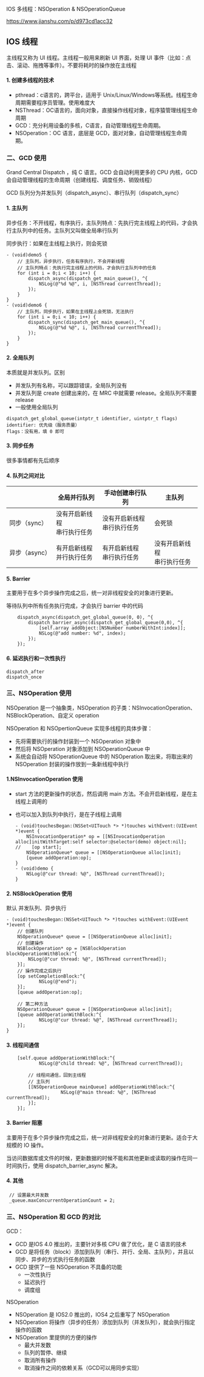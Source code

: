 IOS 多线程：NSOperation & NSOperationQueue 

https://www.jianshu.com/p/d973cd1acc32

## IOS 线程

主线程又称为 UI 线程。主线程一般用来刷新 UI 界面，处理 UI 事件（比如：点击、滚动、拖拽等事件）。不要将耗时的操作放在主线程

#### 1. 创建多线程的技术

- pthread：c语言的，跨平台，适用于 Unix/Linux/Windows等系统。线程生命周期需要程序员管理。使用难度大
- NSThread：OC语言的，面向对象，直接操作线程对象，程序猿管理线程生命周期
- GCD：充分利用设备的多核，C语言，自动管理线程生命周期。
- NSOperation：OC 语言，底层是 GCD，面对对象，自动管理线程生命周期。

### 二、GCD 使用

Grand Central Dispatch ，纯 C 语言。GCD 会自动利用更多的 CPU 内核，GCD 会自动管理线程的生命周期（创建线程、调度任务、销毁线程）

GCD 队列分为并发队列（dispatch_async）、串行队列（dispatch_sync）

#### 1. 主队列

异步任务：不开线程，有序执行，主队列特点：先执行完主线程上的代码，才会执行主队列中的任务。主队列又叫做全局串行队列

同步执行：如果在主线程上执行，则会死锁

```
- (void)demo5 {
    // 主队列，异步执行，任务有序执行，不会开新线程
    // 主队列特点：先执行完主线程上的代码，才会执行主队列中的任务
    for (int i = 0;i < 10; i++) {
        dispatch_async(dispatch_get_main_queue(), ^{
            NSLog(@"%d %@", i, [NSThread currentThread]);
        });
    }
}
- (void)demo6 {
    // 主队列，同步执行，如果在主线程上会死锁，无法执行
    for (int i = 0;i < 10; i++) {
        dispatch_sync(dispatch_get_main_queue(), ^{
            NSLog(@"%d %@", i, [NSThread currentThread]);
        });
    }
}
```

#### 2. 全局队列

本质就是并发队列。区别

- 并发队列有名称，可以跟踪错误，全局队列没有
- 并发队列是 create 创建出来的，在 MRC 中就需要 release。全局队列不需要 release 
- 一般使用全局队列

```
dispatch_get_global_queue(intptr_t identifier, uintptr_t flags)
identifier: 优先级（服务质量）
flags：没有用，填 0 即可
```

#### 3. 同步任务

很多事情都有先后顺序

#### 4. 队列之间对比

|               | 全局并行队列                     | 手动创建串行队列                 | 主队列                           |
| ------------- | -------------------------------- | -------------------------------- | -------------------------------- |
| 同步（sync）  | 没有开启新线程<br />串行执行任务 | 没有开启新线程<br />串行执行任务 | 会死锁                           |
| 异步（async） | 有开启新线程<br />并行执行任务   | 有开启新线程<br />串行执行任务   | 没有开启新线程<br />串行执行任务 |

#### 5. Barrier

主要用于在多个异步操作完成之后，统一对非线程安全的对象进行更新。

等待队列中所有任务执行完成，才会执行 barrier 中的代码

```
    dispatch_async(dispatch_get_global_queue(0, 0), ^{
        dispatch_barrier_async(dispatch_get_global_queue(0,0), ^{
            [self.array addObject:[NSNumber numberWithInt:index]];
            NSLog(@"add number: %d", index);
        });
    });
```

#### 6. 延迟执行和一次性执行

```
dispatch_after
dispatch_once 
```



### 三、NSOperation 使用

NSOperation 是一个抽象类，NSOperation 的子类：NSInvocationOperation、NSBlockOperation、自定义 operation 

NSOperation 和 NSOpertionQueue 实现多线程的具体步骤：

- 先将需要执行的操作封装到一个 NSOperation 对象中
- 然后将 NSOperation 对象添加到 NSOperationQueue 中
- 系统会自动将 NSOperationQueue 中的 NSOperation 取出来，将取出来的 NSOperation 封装的操作放到一条新线程中执行

#### 1.NSInvocationOperation 使用

- start 方法的更新操作的状态，然后调用 main 方法。不会开启新线程，是在主线程上调用的

- 也可以加入到队列中执行，是在子线程上调用

    ```
    - (void)touchesBegan:(NSSet<UITouch *> *)touches withEvent:(UIEvent *)event {
        NSInvocationOperation* op = [[NSInvocationOperation alloc]initWithTarget:self selector:@selector(demo) object:nil];
    //    [op start];
        NSOperationQueue* queue = [[NSOperationQueue alloc]init];
        [queue addOperation:op];   
    }
    - (void)demo {
        NSLog(@"cur thread: %@", [NSThread currentThread]);
    }
    ```

#### 2. NSBlockOperation 使用

 默认 并发队列、异步执行

```
- (void)touchesBegan:(NSSet<UITouch *> *)touches withEvent:(UIEvent *)event {
    // 创建队列
    NSOperationQueue* queue = [[NSOperationQueue alloc]init];
    // 创建操作
    NSBlockOperation* op = [NSBlockOperation blockOperationWithBlock:^{
        NSLog(@"cur thread: %@", [NSThread currentThread]);
    }];
    // 操作完成之后执行
    [op setCompletionBlock:^{
            NSLog(@"end");
    }];
    [queue addOperation:op];
    
    // 第二种方法
    NSOperationQueue* queue = [[NSOperationQueue alloc]init];
    [queue addOperationWithBlock:^{
            NSLog(@"cur thread: %@", [NSThread currentThread]);
    }];
}
```

#### 3. 线程间通信

```
    [self.queue addOperationWithBlock:^{
            NSLog(@"child thread: %@", [NSThread currentThread]);
        
        // 线程间通信，回到主线程
        // 主队列 
        [[NSOperationQueue mainQueue] addOperationWithBlock:^{
                    NSLog(@"main thread: %@", [NSThread currentThread]);
        }];
    }];
```

#### 3. Barrier 阻塞

主要用于在多个异步操作完成之后，统一对非线程安全的对象进行更新。适合于大规模的 IO 操作。

当访问数据库或文件的时候，更新数据的时候不能和其他更新或读取的操作在同一时间执行，使用 dispatch_barrier_async 解决。

#### 4. 其他

```
 // 设置最大并发数 
 _queue.maxConcurrentOperationCount = 2;
```

### 三、NSOperation 和 GCD 的对比

GCD：

- GCD 是IOS 4.0 推出的，主要针对多核 CPU 做了优化，是 C 语言的技术
- GCD 是将任务（block）添加到队列（串行、并行、全局、主队列），并且以同步、异步的方式执行任务的函数
- GCD 提供了一些 NSOperation 不具备的功能
    - 一次性执行
    - 延迟执行
    - 调度组

NSOperation

- NSOperation 是 IOS2.0 推出的，IOS4 之后重写了 NSOperation
- NSOperation 将操作（异步的任务）添加到队列（并发队列），就会执行指定操作的函数
- NSOperation 里提供的方便的操作
    - 最大并发数
    - 队列的暂停、继续
    - 取消所有操作
    - 取消操作之间的依赖关系（GCD可以用同步实现）



